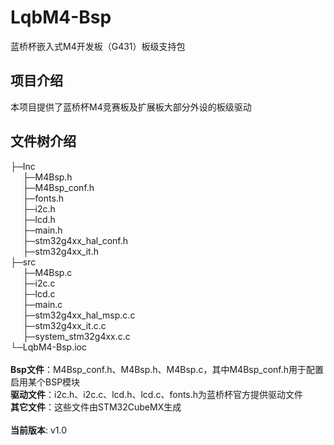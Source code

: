 # LqbM4-Bsp
蓝桥杯嵌入式M4开发板（G431）板级支持包
<br/>
## 项目介绍
本项目提供了蓝桥杯M4竞赛板及扩展板大部分外设的板级驱动
<br/>
## 文件树介绍
├─Inc<br/>
&nbsp;&nbsp;&nbsp;&nbsp;&nbsp;├─M4Bsp.h<br/>
&nbsp;&nbsp;&nbsp;&nbsp;&nbsp;├─M4Bsp_conf.h<br/>
&nbsp;&nbsp;&nbsp;&nbsp;&nbsp;├─fonts.h<br/>
&nbsp;&nbsp;&nbsp;&nbsp;&nbsp;├─i2c.h<br/>
&nbsp;&nbsp;&nbsp;&nbsp;&nbsp;├─lcd.h<br/>
&nbsp;&nbsp;&nbsp;&nbsp;&nbsp;├─main.h<br/>
&nbsp;&nbsp;&nbsp;&nbsp;&nbsp;├─stm32g4xx_hal_conf.h<br/>
&nbsp;&nbsp;&nbsp;&nbsp;&nbsp;├─stm32g4xx_it.h<br/>
├─src<br/>
&nbsp;&nbsp;&nbsp;&nbsp;&nbsp;├─M4Bsp.c<br/>
&nbsp;&nbsp;&nbsp;&nbsp;&nbsp;├─i2c.c<br/>
&nbsp;&nbsp;&nbsp;&nbsp;&nbsp;├─lcd.c<br/>
&nbsp;&nbsp;&nbsp;&nbsp;&nbsp;├─main.c<br/>
&nbsp;&nbsp;&nbsp;&nbsp;&nbsp;├─stm32g4xx_hal_msp.c.c<br/>
&nbsp;&nbsp;&nbsp;&nbsp;&nbsp;├─stm32g4xx_it.c.c<br/>
&nbsp;&nbsp;&nbsp;&nbsp;&nbsp;├─system_stm32g4xx.c.c<br/>
└─LqbM4-Bsp.ioc<br/>
<br/>
**Bsp文件**：M4Bsp_conf.h、M4Bsp.h、M4Bsp.c，其中M4Bsp_conf.h用于配置启用某个BSP模块<br/>
**驱动文件**：i2c.h、i2c.c、lcd.h、lcd.c、fonts.h为蓝桥杯官方提供驱动文件<br/>
**其它文件**：这些文件由STM32CubeMX生成<br/>
<br/>
**当前版本**: v1.0<br/>
